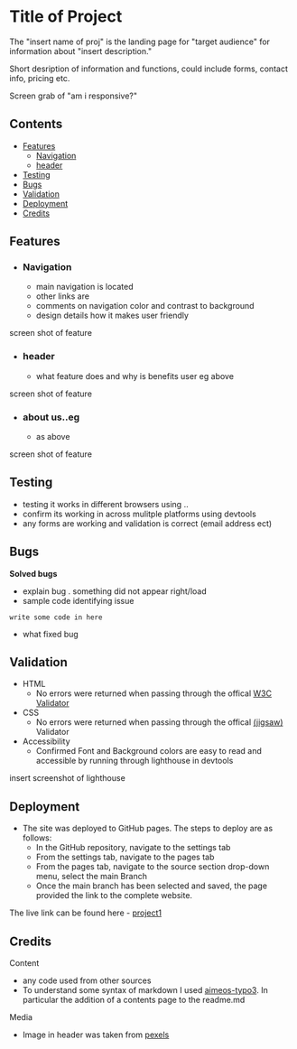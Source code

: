 # Title of Project

The "insert name of proj"  is the landing page for "target audience" for information about "insert description."

Short desription of information and functions, could include forms, contact info, pricing etc.

Screen grab of "am i responsive?"

## Contents

- [Features](#features)
    - [Navigation](#navigation)
    - [header](#header)
- [Testing](#testing)
- [Bugs](#bugs)
- [Validation](#validation)
- [Deployment](#deployment)
- [Credits](#credits)


## Features 

- ### Navigation
    - main navigation is located
    - other links are
    - comments on navigation color and contrast to background
    - design details how it makes user friendly

screen shot of feature
- ### header
    - what feature does and why is benefits user eg above

screen shot of feature

- ### about us..eg
    - as above

screen shot of feature

## Testing
- testing it works in different browsers using ..
- confirm its working in across mulitple platforms using devtools
- any forms are working and validation is correct (email address ect)

## Bugs
**Solved bugs**
- explain bug . something did not appear right/load
- sample code identifying issue
```
write some code in here
```
- what fixed bug

## Validation
- HTML
    - No errors were returned when passing through the offical [W3C Validator](
    https://jigsaw.w3.org/css-validator/)
- CSS
    - No errors were returned when passing through the offical [(jigsaw)](https://jigsaw.w3.org/css-validator/) Validator
- Accessibility
    - Confirmed Font and Background colors are easy to read and accessible by running through lighthouse in devtools

insert screenshot of lighthouse

## Deployment
- The site was deployed to GitHub pages. The steps to deploy are as follows:
    - In the GitHub repository, navigate to the settings tab
    - From the settings tab, navigate to the pages tab
    - From the pages tab, navigate to the source section drop-down menu, select the main Branch
    - Once the main branch has been selected and saved, the page provided the link to the complete website.

The live link can be found here - [project1](https://mealypudding.github.io/project-1/)

## Credits
 Content
 - any code used from other sources
 - To understand some syntax of markdown I used [aimeos-typo3](https://github.com/aimeos/aimeos-typo3/blob/master/README.md#composer). In particular the addition of a contents page to the readme.md

 Media
 - Image in header was taken from [pexels](https://www.pexels.com)
